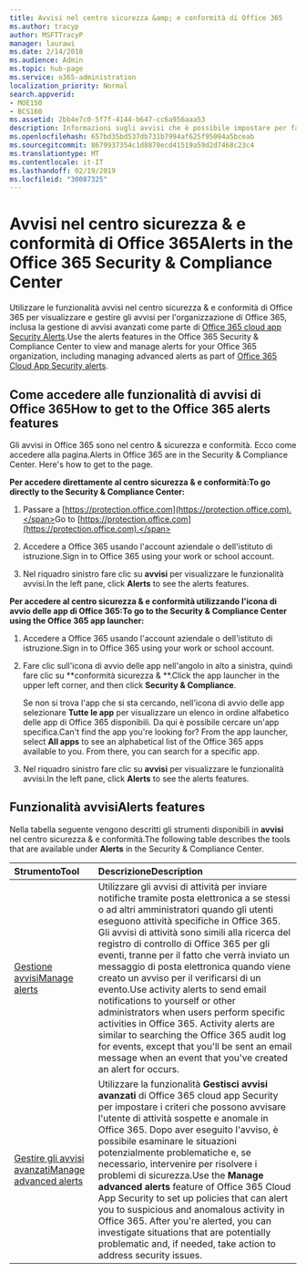 ```yaml
---
title: Avvisi nel centro sicurezza &amp; e conformità di Office 365
ms.author: tracyp
author: MSFTTracyP
manager: laurawi
ms.date: 2/14/2018
ms.audience: Admin
ms.topic: hub-page
ms.service: o365-administration
localization_priority: Normal
search.appverid:
- MOE150
- BCS160
ms.assetid: 2bb4e7c0-5f7f-4144-b647-cc6a956aaa53
description: Informazioni sugli avvisi che è possibile impostare per facilitare la sicurezza in Office 365.
ms.openlocfilehash: 657bd35bd537db731b7994af625f95094a5bceab
ms.sourcegitcommit: 8679937354c1d8870ecd41519a59d2d7468c23c4
ms.translationtype: MT
ms.contentlocale: it-IT
ms.lasthandoff: 02/19/2019
ms.locfileid: "30087325"
---
```

# <a name="alerts-in-the-office-365-security-amp-compliance-center"></a><span data-ttu-id="88da2-103">Avvisi nel centro sicurezza &amp; e conformità di Office 365</span><span class="sxs-lookup"><span data-stu-id="88da2-103">Alerts in the Office 365 Security &amp; Compliance Center</span></span>

<span data-ttu-id="88da2-104">Utilizzare le funzionalità avvisi nel centro sicurezza &amp; e conformità di Office 365 per visualizzare e gestire gli avvisi per l'organizzazione di Office 365, inclusa la gestione di avvisi avanzati come parte di [Office 365 cloud app Security Alerts](office-365-cas-overview.md).</span><span class="sxs-lookup"><span data-stu-id="88da2-104">Use the alerts features in the Office 365 Security &amp; Compliance Center to view and manage alerts for your Office 365 organization, including managing advanced alerts as part of [Office 365 Cloud App Security alerts](office-365-cas-overview.md).</span></span>
  
## <a name="how-to-get-to-the-office-365-alerts-features"></a><span data-ttu-id="88da2-105">Come accedere alle funzionalità di avvisi di Office 365</span><span class="sxs-lookup"><span data-stu-id="88da2-105">How to get to the Office 365 alerts features</span></span>

<span data-ttu-id="88da2-p101">Gli avvisi in Office 365 sono nel centro &amp; sicurezza e conformità. Ecco come accedere alla pagina.</span><span class="sxs-lookup"><span data-stu-id="88da2-p101">Alerts in Office 365 are in the Security &amp; Compliance Center. Here's how to get to the page.</span></span>
  
 <span data-ttu-id="88da2-108">**Per accedere direttamente al centro sicurezza &amp; e conformità:**</span><span class="sxs-lookup"><span data-stu-id="88da2-108">**To go directly to the Security &amp; Compliance Center:**</span></span>
  
1. <span data-ttu-id="88da2-109">Passare a [https://protection.office.com](https://protection.office.com).</span><span class="sxs-lookup"><span data-stu-id="88da2-109">Go to [https://protection.office.com](https://protection.office.com).</span></span>
    
2. <span data-ttu-id="88da2-110">Accedere a Office 365 usando l'account aziendale o dell'istituto di istruzione.</span><span class="sxs-lookup"><span data-stu-id="88da2-110">Sign in to Office 365 using your work or school account.</span></span> 
    
3. <span data-ttu-id="88da2-111">Nel riquadro sinistro fare clic su **avvisi** per visualizzare le funzionalità avvisi.</span><span class="sxs-lookup"><span data-stu-id="88da2-111">In the left pane, click **Alerts** to see the alerts features.</span></span> 
    
 <span data-ttu-id="88da2-112">**Per accedere al centro sicurezza &amp; e conformità utilizzando l'icona di avvio delle app di Office 365:**</span><span class="sxs-lookup"><span data-stu-id="88da2-112">**To go to the Security &amp; Compliance Center using the Office 365 app launcher:**</span></span>
  
1. <span data-ttu-id="88da2-113">Accedere a Office 365 usando l'account aziendale o dell'istituto di istruzione.</span><span class="sxs-lookup"><span data-stu-id="88da2-113">Sign in to Office 365 using your work or school account.</span></span> 
    
2. <span data-ttu-id="88da2-114">Fare clic sull'icona di avvio delle app nell'angolo in alto a sinistra, quindi fare clic su \*\*conformità sicurezza &amp; \*\*.</span><span class="sxs-lookup"><span data-stu-id="88da2-114">Click the app launcher  in the upper left corner, and then click **Security &amp; Compliance**.</span></span>
    
    <span data-ttu-id="88da2-p102">Se non si trova l'app che si sta cercando, nell'icona di avvio delle app selezionare **Tutte le app** per visualizzare un elenco in ordine alfabetico delle app di Office 365 disponibili. Da qui è possibile cercare un'app specifica.</span><span class="sxs-lookup"><span data-stu-id="88da2-p102">Can't find the app you're looking for? From the app launcher, select **All apps** to see an alphabetical list of the Office 365 apps available to you. From there, you can search for a specific app.</span></span> 
    
3. <span data-ttu-id="88da2-118">Nel riquadro sinistro fare clic su **avvisi** per visualizzare le funzionalità avvisi.</span><span class="sxs-lookup"><span data-stu-id="88da2-118">In the left pane, click **Alerts** to see the alerts features.</span></span> 
    
## <a name="alerts-features"></a><span data-ttu-id="88da2-119">Funzionalità avvisi</span><span class="sxs-lookup"><span data-stu-id="88da2-119">Alerts features</span></span>

<span data-ttu-id="88da2-120">Nella tabella seguente vengono descritti gli strumenti disponibili in **avvisi** nel centro sicurezza &amp; e conformità.</span><span class="sxs-lookup"><span data-stu-id="88da2-120">The following table describes the tools that are available under **Alerts** in the Security &amp; Compliance Center.</span></span> 
  
|<span data-ttu-id="88da2-121">**Strumento**</span><span class="sxs-lookup"><span data-stu-id="88da2-121">**Tool**</span></span>|<span data-ttu-id="88da2-122">**Descrizione**</span><span class="sxs-lookup"><span data-stu-id="88da2-122">**Description**</span></span>|
|:-----|:-----|
|[<span data-ttu-id="88da2-123">Gestione avvisi</span><span class="sxs-lookup"><span data-stu-id="88da2-123">Manage alerts</span></span>](create-activity-alerts.md) <br/> |<span data-ttu-id="88da2-p103">Utilizzare gli avvisi di attività per inviare notifiche tramite posta elettronica a se stessi o ad altri amministratori quando gli utenti eseguono attività specifiche in Office 365. Gli avvisi di attività sono simili alla ricerca del registro di controllo di Office 365 per gli eventi, tranne per il fatto che verrà inviato un messaggio di posta elettronica quando viene creato un avviso per il verificarsi di un evento.</span><span class="sxs-lookup"><span data-stu-id="88da2-p103">Use activity alerts to send email notifications to yourself or other administrators when users perform specific activities in Office 365. Activity alerts are similar to searching the Office 365 audit log for events, except that you'll be sent an email message when an event that you've created an alert for occurs.</span></span>  <br/> |
|[<span data-ttu-id="88da2-126">Gestire gli avvisi avanzati</span><span class="sxs-lookup"><span data-stu-id="88da2-126">Manage advanced alerts </span></span>](office-365-cas-overview.md) <br/> |<span data-ttu-id="88da2-p104">Utilizzare la funzionalità **Gestisci avvisi avanzati** di Office 365 cloud app Security per impostare i criteri che possono avvisare l'utente di attività sospette e anomale in Office 365. Dopo aver eseguito l'avviso, è possibile esaminare le situazioni potenzialmente problematiche e, se necessario, intervenire per risolvere i problemi di sicurezza.</span><span class="sxs-lookup"><span data-stu-id="88da2-p104">Use the **Manage advanced alerts** feature of Office 365 Cloud App Security to set up policies that can alert you to suspicious and anomalous activity in Office 365. After you're alerted, you can investigate situations that are potentially problematic and, if needed, take action to address security issues.  </span></span><br/> |
   

